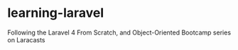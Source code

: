 learning-laravel
================

Following the Laravel 4 From Scratch, and Object-Oriented Bootcamp series on Laracasts
